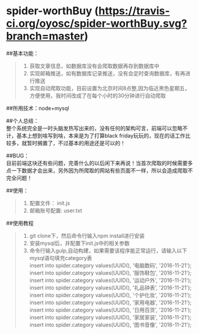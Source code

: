 # spider-worthBuy (https://travis-ci.org/oyosc/spider-worthBuy.svg?branch=master)
##基本功能：
>1. 获取文章信息，如数据库没有会爬取数据再存到数据库中
>2. 实现邮箱推送，如有数据库记录推送，没有会定时查询数据库，有再进行推送
>3. 实现自动爬取功能，目前设置为北京时间8点整,因为临近黑色星期五，方便使用，我时间改成了在每个小时的30分钟进行自动爬取

##所用技术：node+mysql

##个人总结： </br>
整个系统完全是一时头脑发热写出来的，没有任何的架构可言，前端可以忽略不计，基本上想到啥写到啥，本来是为了打算black friday玩玩的，现在的话工作比较多，就暂时搁置了，不过基本的用途还是可以的！

##BUG：</br>
目前前端这块还有些问题，完善什么的以后闲下来再说！当首次爬取的时候需要多点一下数据才会出来，另外因为所爬取的网站有些页面不一样，所以会造成爬取不完全问题！

##使用：
>1. 配置文件： init.js
>2. 邮箱账号配置: user.txt

##使用教程
>1. git clone下，然后命令行输入npm install进行安装
>2. 安装mysql后，并配置下init.js中的相关参数
>3. 命令行输入gulp,自动构建，如果需要该程序能正常运行，请输入以下mysql语句填充category表</br>
>insert into spider.category values(UUID(), '电脑数码',  '2016-11-21');</br>
>insert into spider.category values(UUID(), '服饰鞋包',  '2016-11-21');</br>
>insert into spider.category values(UUID(), '运动户外',  '2016-11-21');</br>
>insert into spider.category values(UUID(), '礼品钟表',  '2016-11-21');</br>
>insert into spider.category values(UUID(), '个护化妆',  '2016-11-21');</br>
>insert into spider.category values(UUID(), '家用电器',  '2016-11-21');</br>
>insert into spider.category values(UUID(), '日用百货',  '2016-11-21');</br>
>insert into spider.category values(UUID(), '家居家装',  '2016-11-21');</br>
>insert into spider.category values(UUID(), '图书音像',  '2016-11-21');</br>
